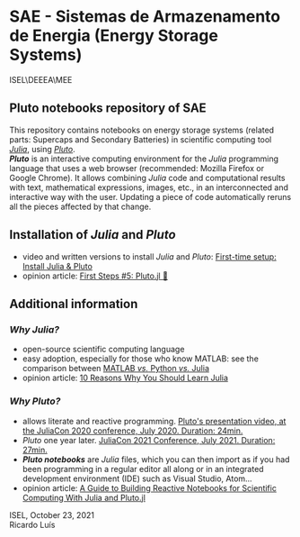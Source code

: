 # SAE - Sistemas de Armazenamento de Energia (Energy Storage Systems)
ISEL\DEEEA\MEE


 ## Pluto notebooks repository of SAE

This repository contains notebooks on energy storage systems (related parts: Supercaps and Secondary Batteries) in scientific computing tool [*Julia*](https://julialang.org/), using [*Pluto*](https://github.com/fonsp/Pluto.jl).  
**_Pluto_** is an interactive computing environment for the _Julia_ programming language that uses a web browser (recommended: Mozilla Firefox or Google Chrome). It allows combining _Julia_ code and computational results with text, mathematical expressions, images, etc., in an interconnected and interactive way with the user. Updating a piece of code automatically reruns all the pieces affected by that change.

## Installation of _Julia_ and _Pluto_
- video and written versions to install _Julia_ and _Pluto_: [First-time setup: Install Julia & Pluto](https://computationalthinking.mit.edu/Spring21/installation/)
- opinion article: [First Steps #5: Pluto.jl 🎈](https://www.juliafordatascience.com/first-steps-5-pluto/)

## Additional information
### _Why Julia?_  
- open-source scientific computing language 
- easy adoption, especially for those who know MATLAB: see the comparison between [MATLAB _vs._ Python _vs._ Julia](https://cheatsheets.quantecon.org/)
- opinion article: [10 Reasons Why You Should Learn Julia](https://blog.goodaudience.com/10-reasons-why-you-should-learn-julia-d786ac29c6ca)

### _Why Pluto?_  
-  allows literate and reactive programming. [Pluto's presentation video, at the JuliaCon 2020 conference, July 2020. Duration: 24min.](https://youtu.be/IAF8DjrQSSk)
- *Pluto* one year later. [JuliaCon 2021 Conference, July 2021. Duration: 27min.](https://youtu.be/HiI4jgDyDhY)
- **_Pluto notebooks_** are *Julia* files, which you can then import as if you had been programming in a regular editor all along or in an integrated development environment (IDE) such as Visual Studio, Atom...
- opinion article: [A Guide to Building Reactive Notebooks for Scientific Computing With Julia and Pluto.jl](https://medium.com/swlh/a-guide-to-building-reactive-notebooks-for-scientific-computing-with-julia-and-pluto-jl-1a2c0c455d51)


ISEL, October 23, 2021  
Ricardo Luís

